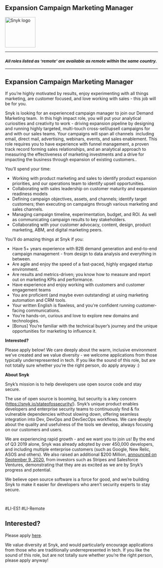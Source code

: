 Expansion Campaign Marketing Manager
---

<img src="https://res.cloudinary.com/snyk/image/upload/v1537345894/press-kit/brand/logo-black.png" width="100" alt="Snyk logo" />

<hr>
<h3><em><strong><sub>All roles listed as ‘remote’ are available as remote within the same country.</sub></strong></em></h3>
<hr>
<h2><strong>Expansion Campaign Marketing Manager</strong></h2>
<p><span style="font-weight: 400;">If you’re highly motivated by results, enjoy experimenting with all things marketing, are customer focused, and love working with sales - this job will be for you.</span></p>
<p><span style="font-weight: 400;">Snyk is looking for an experienced campaign manager to join our Demand Marketing team.&nbsp; In this high impact role, you will put your analytical curiosities and creativity to work - driving expansion pipeline by designing and running highly targeted, multi-touch cross-sell/upsell campaigns for and with our sales teams. Your campaigns will span all channels&nbsp; including email, direct mail, advertising, webinars, events, and sales enablement. This role requires you to have experience with funnel management, a proven track record forming sales relationships, and an analytical approach to measuring the effectiveness of marketing investments and </span><span style="font-weight: 400;">a drive for impacting the business through expansion of existing customers.</span><span style="font-weight: 400;">.</span></p>
<p><span style="font-weight: 400;">You’ll spend your time:&nbsp;</span></p>
<ul>
<li style="font-weight: 400;"><span style="font-weight: 400;">Working with product marketing and sales to identify product expansion priorities, and our operations team to identify upsell opportunities.</span></li>
<li style="font-weight: 400;"><span style="font-weight: 400;">Collaborating with sales leadership on customer maturity and expansion readiness models</span></li>
<li style="font-weight: 400;"><span style="font-weight: 400;">Defining campaign objectives, assets, and channels; identify target customers; then executing on campaigns through various marketing and sales channels.</span></li>
<li style="font-weight: 400;"><span style="font-weight: 400;">Managing campaign timeline, experimentation, budget, and ROI. As well as communicating campaign results to key stakeholders.</span></li>
<li style="font-weight: 400;"><span style="font-weight: 400;">Collaborating with your customer advocacy, content, design, product marketing, ABM, and digital marketing peers.&nbsp;</span></li>
</ul>
<p><span style="font-weight: 400;">You’ll do amazing things at Snyk if you:</span></p>
<ul>
<li style="font-weight: 400;"><span style="font-weight: 400;">Have 5+ years experience with B2B demand generation and end-to-end campaign management - from design to data analysis and everything in between.</span></li>
<li style="font-weight: 400;"><span style="font-weight: 400;">Are agile and enjoy the speed of a fast-paced, highly engaged startup environment.</span></li>
<li style="font-weight: 400;"><span style="font-weight: 400;">Are results and metrics-driven; you know how to measure and report out on marketing KPIs and performance.</span></li>
<li style="font-weight: 400;"><span style="font-weight: 400;">Have experience and enjoy working with customers and customer engagement teams</span></li>
<li style="font-weight: 400;"><span style="font-weight: 400;">You are proficient (and maybe even outstanding) at using marketing automation and CRM tools.&nbsp;</span></li>
<li style="font-weight: 400;"><span style="font-weight: 400;">Your written English is flawless, and you're confident running customer-facing communications.</span></li>
<li style="font-weight: 400;"><span style="font-weight: 400;">You’re hands-on, curious and love to explore new domains and technologies.</span></li>
<li style="font-weight: 400;"><span style="font-weight: 400;">[Bonus] You’re familiar with the technical buyer’s journey and the unique opportunities for marketing to influence it.</span></li>
</ul>
<p><strong>Interested?</strong></p>
<p><span style="font-weight: 400;">Please apply below! We care deeply about the warm, inclusive environment we’ve created and we value diversity - we welcome applications from those typically underrepresented in tech. If you like the sound of this role, but are not totally sure whether you’re the right person, do apply anyway :)</span></p>
<p><strong style="font-size: 14px;">About Snyk</strong></p>
<p><span style="font-weight: 400;">Snyk’s mission is to help developers use open source code and stay secure.&nbsp;</span></p>
<p><span style="font-weight: 400;">The use of open source is booming, but security is a key concern (</span><a href="https://snyk.io/stateofossecurity/"><span style="font-weight: 400;">https://snyk.io/stateofossecurity/</span></a><span style="font-weight: 400;">). Snyk’s unique product enables developers and enterprise security teams to continuously find &amp; fix vulnerable dependencies without slowing down, offering seamless integration into Dev, DevOps and DevSecOps workflows. </span><span style="font-weight: 400;">We care deeply about the quality and usefulness of the tools we develop, always focusing on our customers and users.&nbsp;</span></p>
<p><span style="font-weight: 400;">We are experiencing rapid growth - and we want you to join us! By the end of Q3 2019 alone, Snyk was already adopted by over 450,000 developers, and including multiple enterprise customers (such as Google, New Relic, ASOS and others). </span><span style="font-weight: 400;">We also raised an additional $200 Million, <a href="https://snyk.io/blog/snyk-closes-200m-to-modernize-security-industry/" target="_blank">announced on September 9, 2020</a></span><span style="font-weight: 400;">, from investors such as Stripes and Salesforce Ventures, demonstrating that they are as excited as we are by Snyk’s progress and potential</span><span style="font-weight: 400;">.</span></p>
<p><span style="font-weight: 400;">We believe open source software is a force for good, and we’re building Snyk to make it easier for developers who aren’t security experts to stay </span><span style="font-weight: 400;">secure.</span></p>
<p>&nbsp;</p>
<p><span style="font-weight: 400;">#LI-ES1 #LI-Remote</span></p>

Interested?
---

Please apply [here](https://boards.greenhouse.io/snyk/jobs/5059275002#app).

We value diversity at Snyk, and would particularly encourage applications from those who are traditionally underrepresented in tech.
If you like the sound of this role, but are not totally sure whether you’re the right person, please apply anyway!
